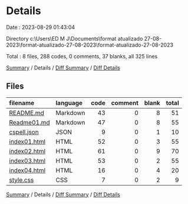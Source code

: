 # Details

Date : 2023-08-29 01:43:04

Directory c:\\Users\\ED M J\\Documents\\format atualizado 27-08-2023\\format-atualizado-27-08-2023\\format-atualizado-27-08-2023

Total : 8 files,  288 codes, 0 comments, 37 blanks, all 325 lines

[Summary](results.md) / Details / [Diff Summary](diff.md) / [Diff Details](diff-details.md)

## Files
| filename | language | code | comment | blank | total |
| :--- | :--- | ---: | ---: | ---: | ---: |
| [README.md](/README.md) | Markdown | 43 | 0 | 8 | 51 |
| [Readme01.md](/Readme01.md) | Markdown | 47 | 0 | 8 | 55 |
| [cspell.json](/cspell.json) | JSON | 9 | 0 | 1 | 10 |
| [index01.html](/index01.html) | HTML | 52 | 0 | 3 | 55 |
| [index02.html](/index02.html) | HTML | 61 | 0 | 9 | 70 |
| [index03.html](/index03.html) | HTML | 53 | 0 | 2 | 55 |
| [index04.html](/index04.html) | HTML | 16 | 0 | 4 | 20 |
| [style.css](/style.css) | CSS | 7 | 0 | 2 | 9 |

[Summary](results.md) / Details / [Diff Summary](diff.md) / [Diff Details](diff-details.md)